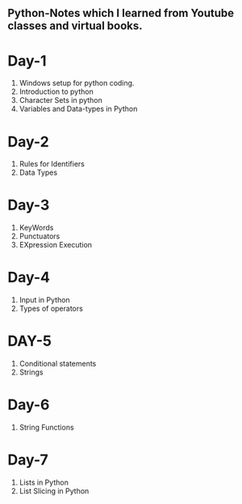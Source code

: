 ## Python-Notes which I learned from Youtube classes and virtual books. 
# Day-1
1. Windows setup for python coding.
2. Introduction to python
3. Character Sets in python
4. Variables and Data-types in Python 

# Day-2
1. Rules for Identifiers
2. Data Types

# Day-3
1. KeyWords
2. Punctuators
3. EXpression Execution

# Day-4

1. Input in Python
2. Types of operators

# DAY-5
1. Conditional statements
2. Strings

# Day-6 
1. String Functions

# Day-7
1. Lists in Python
2. List Slicing in Python